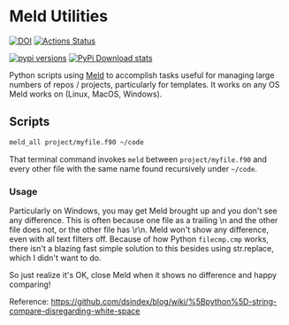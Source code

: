 # Meld Utilities

[![DOI](https://zenodo.org/badge/186922933.svg)](https://zenodo.org/badge/latestdoi/186922933)
[![Actions Status](https://github.com/scivision/meldutils/workflows/ci/badge.svg)](https://github.com/scivision/meldutils/actions)

[![pypi versions](https://img.shields.io/pypi/pyversions/meldutils.svg)](https://pypi.python.org/pypi/meldutils)
[![PyPi Download stats](http://pepy.tech/badge/meldutils)](http://pepy.tech/project/meldutils)

Python scripts using
[Meld](https://meldmerge.org)
to accomplish tasks useful for managing large numbers of repos / projects, particularly for templates.
It works on any OS Meld works on (Linux, MacOS, Windows).

## Scripts

```sh
meld_all project/myfile.f90 ~/code
```

That terminal command invokes `meld` between `project/myfile.f90` and every other file with the same name found recursively under `~/code`.

### Usage

Particularly on Windows, you may get Meld brought up and you don't see any difference.
This is often because one file as a trailing \n and the other file does not, or the other file has \r\n.
Meld won't show any difference, even with all text filters off.
Because of how Python `filecmp.cmp` works, there isn't a blazing fast simple solution to this besides using str.replace, which I didn't want to do.

So just realize it's OK, close Meld when it shows no difference and happy comparing!

Reference: https://github.com/dsindex/blog/wiki/%5Bpython%5D-string-compare-disregarding-white-space
